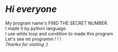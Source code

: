 <h1><b><i>Hi everyone</b></i></h1>
My program name's FIND THE SECRET NUMBER.<br>
I made it by python language.<br>
I use while loop and condition to made this program<br>
Let's see mt programm ! ! !<br>
<i>Thanks for visiting :)</i>
